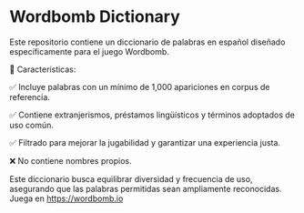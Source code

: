 # Wordbomb Dictionary
Este repositorio contiene un diccionario de palabras en español diseñado específicamente para el juego Wordbomb.

📌 Características:

✅ Incluye palabras con un mínimo de 1,000 apariciones en corpus de referencia.

✅ Contiene extranjerismos, préstamos lingüísticos y términos adoptados de uso común.

✅ Filtrado para mejorar la jugabilidad y garantizar una experiencia justa.

❌ No contiene nombres propios.

Este diccionario busca equilibrar diversidad y frecuencia de uso, asegurando que las palabras permitidas sean ampliamente reconocidas.
Juega en https://wordbomb.io
